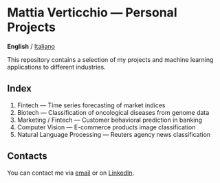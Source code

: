 # Mattia Verticchio — Personal Projects

**English** / [Italiano](github.com/)

This repository contains a selection of my projects and machine learning applications to different industries.

## Index
1. Fintech — Time series forecasting of market indices
1. Biotech — Classification of oncological diseases from genome data
1. Marketing / Fintech — Customer behavioral prediction in banking
1. Computer Vision — E-commerce products image classification
1. Natural Language Processing — Reuters agency news classification

## Contacts
You can contact me via [email](email@email.com) or on [LinkedIn](linkedin.com).
